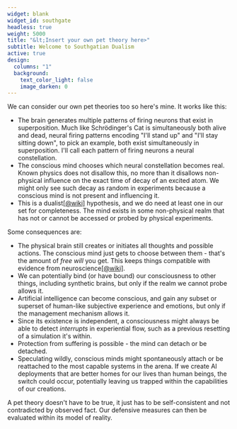 ```yaml
---
widget: blank
widget_id: southgate
headless: true
weight: 5000
title: "&lt;Insert your own pet theory here>"
subtitle: Welcome to Southgatian Dualism
active: true
design:
  columns: "1"
  background:
    text_color_light: false
    image_darken: 0
---
```


We can consider our own pet theories too so here's mine.  It works like this:

 - The brain generates multiple patterns of firing neurons that exist in superposition.  Much like Schrödinger's Cat is simultaneously both alive and dead, neural firing patterns encoding "I'll stand up" and "I'll stay sitting down", to pick an example, both exist simultaneously in superposition.  I'll call each pattern of firing neurons a neural constellation.
 - The conscious mind chooses which neural constellation becomes real.  Known physics does not disallow this, no more than it disallows non-physical influence on the exact time of decay of an excited atom.  We might only see such decay as random in experiments because a conscious mind is not present and influencing it.
 - This is a dualist[\[@wiki\]](https://en.wikipedia.org/wiki/Mind%E2%80%93body_dualism) hypothesis, and we do need at least one in our set for completeness.  The mind exists in some non-physical realm that has not or cannot be accessed or probed by physical experiments.

Some consequences are:

 - The physical brain still creates or initiates all thoughts and possible actions.  The conscious mind just gets to choose between them - that's the amount of *free will* you get.  This keeps things compatible with evidence from neuroscience[\[@wiki\]](https://en.wikipedia.org/wiki/Neuroscience_of_free_will).
 - We can potentially bind (or have bound) our consciousness to other things, including synthetic brains, but only if the realm we cannot probe allows it.
 - Artificial intelligence can become conscious, and gain any subset or superset of human-like subjective experience and emotions, but only if the management mechanism allows it.
 - Since its existence is independent, a consciousness might always be able to detect *interrupts* in experiential flow, such as a previous resetting of a simulation it's within.
 - Protection from suffering is possible - the mind can detach or be detached.
 - Speculating wildly, conscious minds might spontaneously attach or be reattached to the most capable systems in the arena.  If we create AI deployments that are better homes for our lives than human beings, the switch could occur, potentially leaving us trapped within the capabilities of our creations.

A pet theory doesn't have to be true, it just has to be self-consistent and not contradicted by observed fact.  Our defensive measures can then be evaluated within its model of reality.
